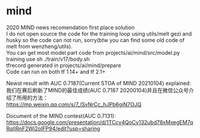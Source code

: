 # mind  
2020 MIND news recomendation first place solution  
I do not open source the code for the training loop using utils/melt gezi and husky so the code can not run, sorry(btw you can find some old code of melt from wenzheng/utils).  
You can get most model part code from projects/ai/mind/src/model.py   
training use sh ./train/v17/body.sh  
tfrecord generated in projects/ai/mind/prepare    
Code can run on both tf 1.14+ and tf 2.1+   

Newst result with AUC 0.7187(Current STOA of MIND 20210104) explained:  
我们在赛后刷新了MIND的最佳成绩(AUC 0.7187 20200104)并且在微信公众号介绍了所用的方法：  
https://mp.weixin.qq.com/s/7_lSvNrCc_hJPb6giN7OJQ  

Document of the MIND contest(AUC 0.7131):   
https://docs.google.com/presentation/d/1TCcv4QoCv132ubd78xMxegEM7qRqIIRnF2Wj2oIFP94/edit?usp=sharing     
